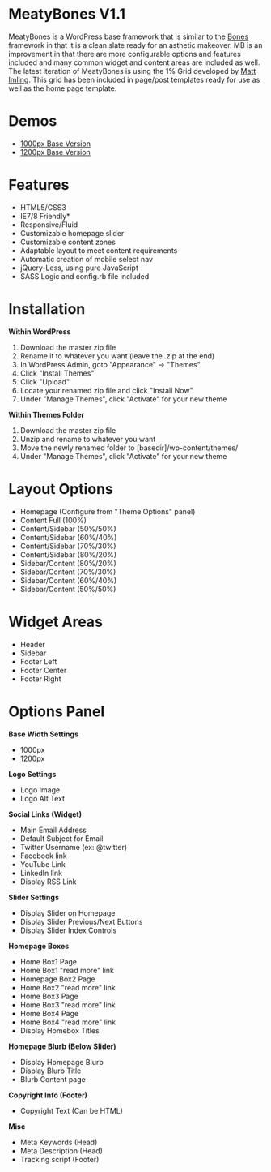MeatyBones V1.1
=================

MeatyBones is a WordPress base framework that is similar to the <a href="http://themble.com/bones/" target="_blank">Bones</a> framework in that it is a clean slate ready for an asthetic makeover. MB is an improvement in that there are more configurable options and features included and many common widget and content areas are included as well. The latest iteration of MeatyBones is using the 1% Grid developed by <a href="http://onepcssgrid.mattimling.com/" target="_blank">Matt Imling</a>. This grid has been included in page/post templates ready for use as well as the home page template.


Demos
=====

<ul>
<li>
<a href="http://meatybones-1000.alwaysup2late.com/" target="_blank">1000px Base Version</a>
</li>
<li>
<a href="http://meatybones-1200.alwaysup2late.com/" target="_blank">1200px Base Version</a>
</li>
</ul>

Features
========

<ul>
  <li>HTML5/CSS3</li>
  <li>IE7/8 Friendly*</li>
  <li>Responsive/Fluid</li>
  <li>Customizable homepage slider</li>
  <li>Customizable content zones</li>
  <li>Adaptable layout to meet content requirements</li>
  <li>Automatic creation of mobile select nav</li>
  <li>jQuery-Less, using pure JavaScript</li>
  <li>SASS Logic and config.rb file included</li>
</ul>

Installation
============

<strong>Within WordPress</strong>
<ol>
<li>Download the master zip file</li>
<li>Rename it to whatever you want (leave the .zip at the end)</li>
<li>In WordPress Admin, goto "Appearance" -> "Themes"</li>
<li>Click "Install Themes"</li>
<li>Click "Upload"</li>
<li>Locate your renamed zip file and click "Install Now"</li>
<li>Under "Manage Themes", click "Activate" for your new theme</li>
</ol>

<strong>Within Themes Folder</strong>
<ol>
<li>Download the master zip file</li>
<li>Unzip and rename to whatever you want</li>
<li>Move the newly renamed folder to [basedir]/wp-content/themes/</li>
<li>Under "Manage Themes", click "Activate" for your new theme</li>
</ol>

Layout Options
==============

<ul>
<li>Homepage (Configure from "Theme Options" panel)</li>
<li>Content Full (100%)</li>
<li>Content/Sidebar (50%/50%)</li>
<li>Content/Sidebar (60%/40%)</li>
<li>Content/Sidebar (70%/30%)</li>
<li>Content/Sidebar (80%/20%)</li>
<li>Sidebar/Content (80%/20%)</li>
<li>Sidebar/Content (70%/30%)</li>
<li>Sidebar/Content (60%/40%)</li>
<li>Sidebar/Content (50%/50%)</li>
</ul>

Widget Areas
============

<ul>
<li>Header</li>
<li>Sidebar</li>
<li>Footer Left</li>
<li>Footer Center</li>
<li>Footer Right</li>
</ul>

Options Panel
=============

<strong>Base Width Settings</strong>
<ul>
<li>1000px</li>
<li>1200px</li>
</ul>

<strong>Logo Settings</strong>
<ul>
<li>Logo Image</li>
<li>Logo Alt Text</li>
</ul>

<strong>Social Links (Widget)</strong>
<ul>
<li>Main Email Address</li>
<li>Default Subject for Email</li>
<li>Twitter Username (ex: @twitter)</li>
<li>Facebook link</li>
<li>YouTube Link</li>
<li>LinkedIn link</li>
<li>Display RSS Link</li>
</ul>

<strong>Slider Settings</strong>
<ul>
<li>Display Slider on Homepage</li>
<li>Display Slider Previous/Next Buttons</li>
<li>Display Slider Index Controls</li>
</ul>

<strong>Homepage Boxes</strong>
<ul>
<li>Home Box1 Page</li>
<li>Home Box1 "read more" link</li>
<li>Homepage Box2 Page</li>
<li>Home Box2 "read more" link</li>
<li>Home Box3 Page</li>
<li>Home Box3 "read more" link</li>
<li>Home Box4 Page</li>
<li>Home Box4 "read more" link</li>
<li>Display Homebox Titles</li>
</ul>

<strong>Homepage Blurb (Below Slider)</strong>
<ul>
<li>Display Homepage Blurb</li>
<li>Display Blurb Title</li>
<li>Blurb Content page</li>
</ul>	

<strong>Copyright Info (Footer)</strong>
<ul>
<li>Copyright Text (Can be HTML)</li>
</ul>

<strong>Misc</strong>
<ul>
<li>Meta Keywords (Head)</li>
<li>Meta Description (Head)</li>
<li>Tracking script (Footer)</li>
</ul>